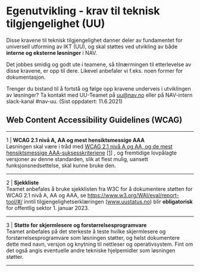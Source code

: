 # Egenutvikling - krav til teknisk tilgjengelighet (UU)
Disse kravene til teknisk tilgjengelighet danner deler av fundamentet for universell utforming av IKT (UU), og skal støttes ved utvikling av både **interne og eksterne løsninger** i NAV.

Det jobbes smidig og godt ute i teamene, så tilnærmingen til etterlevelse av disse kravene, er opp til dere. Likevel anbefaler vi f.eks. noen former for dokumentasjon.

Trenger du bistand til å fortstå og følge opp kravene underveis i utviklingen av løsninger? Ta kontakt med UU-Teamet på uu@nav.no eller på NAV-intern slack-kanal #nav-uu. (Sist oppdatert: 11.6.2021)

## Web Content Accessibility Guidelines (WCAG)
---------

1 | **WCAG 2.1 nivå A, AA og mest hensiktsmessige AAA** </br> Løsningen skal være i tråd med [WCAG 2.1 nivå A og AA, og de mest hensiktsmessige AAA-suksesskriteriene](https://www.w3.org/TR/WCAG21) <a href="#fn-1">[1]</a> , og fremtidige lovpålagte versjoner av denne standarden, slik at flest mulig, uansett funksjonsnedsettelse, skal kunne bruke den.

---------
2 | **Sjekkliste** </br> Teamet anbefales å bruke sjekklisten fra W3C for å dokumentere støtten for WCAG 2.1 nivå A, AA og AAA, se https://www.w3.org/WAI/eval/report-tool/#/ inntil tilgjengelighetserklæringen (www.uustatus.no) blir **obligatorisk** for offentlig sektor 1. januar 2023.

---------
3 | **Støtte for skjermlesere og forstørrelsesprogramvare** </br> Teamet anbefales på det sterkeste å teste hvilke skjermlesere og forstørrelsesprogramvare som løsningen støtter, og helst dokumentere dette med navn, versjon og knytning til nettleser og operativsystem. Fint om det også angis eventuelle andre tekniske hjelpemidler som løsningen støtter.

---------

